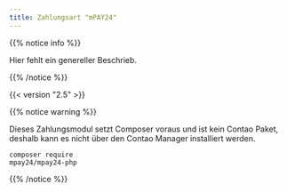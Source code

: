 ```yaml
---
title: Zahlungsart "mPAY24"
---
```


{{% notice info %}}<p>Hier fehlt ein genereller Beschrieb.</p>{{% /notice %}}

{{< version "2.5" >}}

{{% notice warning %}}<p>Dieses Zahlungsmodul setzt Composer voraus und ist kein Contao Paket, deshalb kann es nicht über den Contao Manager installiert werden.</p><p><code>composer require mpay24/mpay24-php</code></p>{{% /notice %}}

